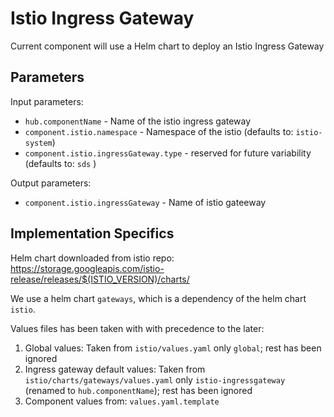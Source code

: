 # Istio Ingress Gateway

Current component will use a Helm chart to deploy an Istio Ingress Gateway

## Parameters

Input parameters:
* `hub.componentName` - Name of the istio ingress gateway
* `component.istio.namespace` - Namespace of the istio (defaults to: `istio-system`)
* `component.istio.ingressGateway.type` - reserved for future variability (defaults to: `sds` )

Output parameters:
* `component.istio.ingressGateway` - Name of istio gateeway

## Implementation Specifics

Helm chart downloaded from istio repo: https://storage.googleapis.com/istio-release/releases/$(ISTIO_VERSION)/charts/

We use a helm chart `gateways`, which is a dependency of the helm chart `istio`.

Values files has been taken with with precedence to the later:
1. Global values: Taken from `istio/values.yaml` only `global`; rest has been ignored
2. Ingress gateway default values: Taken from `istio/charts/gateways/values.yaml` only `istio-ingressgateway` (renamed to `hub.componentName`); rest has been ignored
3. Component values from: `values.yaml.template`
